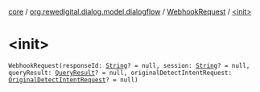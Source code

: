 [core](../../index.md) / [org.rewedigital.dialog.model.dialogflow](../index.md) / [WebhookRequest](index.md) / [&lt;init&gt;](./-init-.md)

# &lt;init&gt;

`WebhookRequest(responseId: `[`String`](https://kotlinlang.org/api/latest/jvm/stdlib/kotlin/-string/index.html)`? = null, session: `[`String`](https://kotlinlang.org/api/latest/jvm/stdlib/kotlin/-string/index.html)`? = null, queryResult: `[`QueryResult`](../-query-result/index.md)`? = null, originalDetectIntentRequest: `[`OriginalDetectIntentRequest`](../-original-detect-intent-request/index.md)`? = null)`